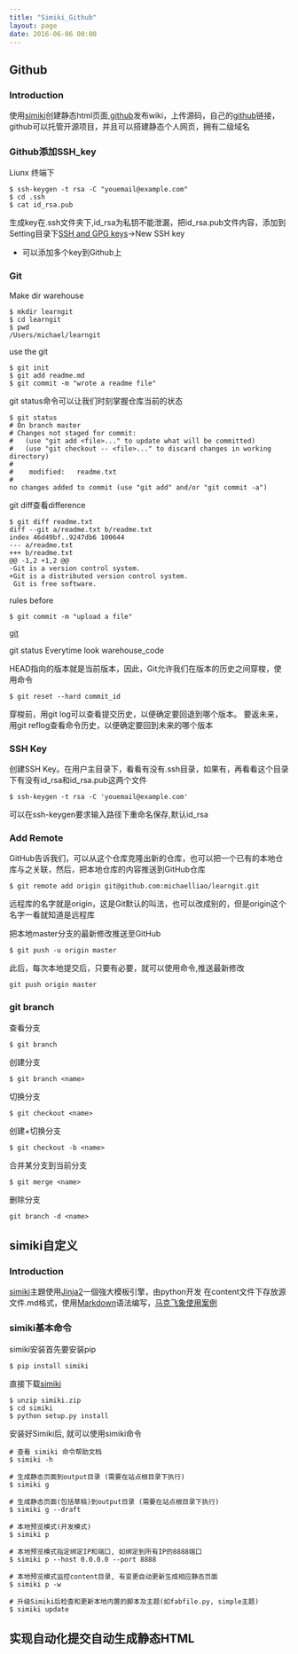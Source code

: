 ```yaml
---
title: "Simiki_Github"
layout: page
date: 2016-06-06 00:00
---
```


## Github ##

### Introduction ###

使用[simiki](http://simiki.org)创建静态html页面,[github](http://www.github.com)发布wiki，上传源码，自己的[github](http://kacrin.github.io/wiki)链接，github可以托管开源项目，并且可以搭建静态个人网页，拥有二级域名

### Github添加SSH_key ###

Liunx 终端下
```
$ ssh-keygen -t rsa -C "youemail@example.com"
$ cd .ssh
$ cat id_rsa.pub
```
生成key在.ssh文件夹下,id_rsa为私钥不能泄漏，把id_rsa.pub文件内容，添加到Setting目录下[SSH and GPG keys](https://github.com/settings/keys)->New SSH key
- 可以添加多个key到Github上

### Git ###

Make dir warehouse
```
$ mkdir learngit
$ cd learngit
$ pwd
/Users/michael/learngit
```

use the git
```
$ git init
$ git add readme.md
$ git commit -m "wrote a readme file"
```

git status命令可以让我们时刻掌握仓库当前的状态
```
$ git status
# On branch master
# Changes not staged for commit:
#   (use "git add <file>..." to update what will be committed)
#   (use "git checkout -- <file>..." to discard changes in working directory)
#
#    modified:   readme.txt
#
no changes added to commit (use "git add" and/or "git commit -a")
```

git diff查看difference
```
$ git diff readme.txt
diff --git a/readme.txt b/readme.txt
index 46d49bf..9247db6 100644
--- a/readme.txt
+++ b/readme.txt
@@ -1,2 +1,2 @@
-Git is a version control system.
+Git is a distributed version control system.
 Git is free software.

```

rules before

```
$ git commit -m "upload a file"
```

[git](http://www.liaoxuefeng.com/wiki/0013739516305929606dd18361248578c67b8067c8c017b000/0013743858312764dca7ad6d0754f76aa562e3789478044000)

git status Everytime look warehouse_code

HEAD指向的版本就是当前版本，因此，Git允许我们在版本的历史之间穿梭，使用命令
```
$ git reset --hard commit_id
```
穿梭前，用git log可以查看提交历史，以便确定要回退到哪个版本。
要返未来，用git reflog查看命令历史，以便确定要回到未来的哪个版本


### SSH Key ###

创建SSH Key。在用户主目录下，看看有没有.ssh目录，如果有，再看看这个目录下有没有id_rsa和id_rsa.pub这两个文件
```
$ ssh-keygen -t rsa -C 'youemail@example.com'
```
可以在ssh-keygen要求输入路径下重命名保存,默认id_rsa

### Add Remote ###

GitHub告诉我们，可以从这个仓库克隆出新的仓库，也可以把一个已有的本地仓库与之关联，然后，把本地仓库的内容推送到GitHub仓库
```
$ git remote add origin git@github.com:michaelliao/learngit.git
```
远程库的名字就是origin，这是Git默认的叫法，也可以改成别的，但是origin这个名字一看就知道是远程库

把本地master分支的最新修改推送至GitHub
```
$ git push -u origin master
```
此后，每次本地提交后，只要有必要，就可以使用命令,推送最新修改
```
git push origin master
```

### git branch ###

查看分支
```
$ git branch

```
创建分支

```
$ git branch <name>
```
切换分支

```
$ git checkout <name>

```
创建+切换分支

```
$ git checkout -b <name>

```
合并某分支到当前分支

```
$ git merge <name>

```
删除分支

```
git branch -d <name>

```

## simiki自定义 ##

### Introduction ###

[simiki](http://simiki.org/zh-docs/)主題使用[Jinja2](http://jinja.pocoo.org/)一個強大模板引擎，由python开发
在content文件下存放源文件.md格式，使用[Markdown](http://www.jianshu.com/p/1e402922ee32/)语法编写，[马克飞象使用案例](https://maxiang.io)

### simiki基本命令 ###

simiki安装首先要安装pip
```
$ pip install simiki
```
直接下载[simiki](https://github.com/tankywoo/simiki)
```
$ unzip simiki.zip
$ cd simiki
$ python setup.py install
```


安装好Simiki后, 就可以使用simiki命令


```
# 查看 simiki 命令帮助文档
$ simiki -h

# 生成静态页面到output目录 (需要在站点根目录下执行)
$ simiki g

# 生成静态页面(包括草稿)到output目录 (需要在站点根目录下执行)
$ simiki g --draft

# 本地预览模式(开发模式)
$ simiki p

# 本地预览模式指定绑定IP和端口, 如绑定到所有IP的8888端口
$ simiki p --host 0.0.0.0 --port 8888

# 本地预览模式监控content目录, 有变更自动更新生成相应静态页面
$ simiki p -w

# 升级Simiki后检查和更新本地内置的脚本及主题(如fabfile.py, simple主题)
$ simiki update

```

## 实现自动化提交自动生成静态HTML






